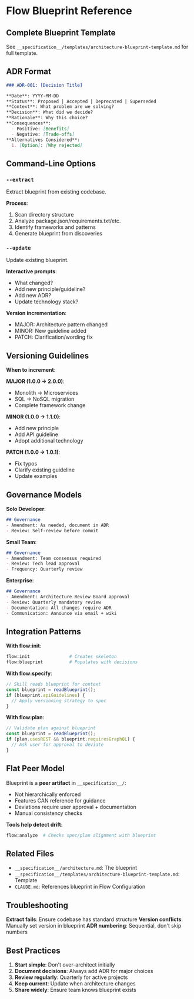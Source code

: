# Flow Blueprint Reference

## Complete Blueprint Template

See `__specification__/templates/architecture-blueprint-template.md` for full template.

## ADR Format

```markdown
### ADR-001: [Decision Title]

**Date**: YYYY-MM-DD
**Status**: Proposed | Accepted | Deprecated | Superseded
**Context**: What problem are we solving?
**Decision**: What did we decide?
**Rationale**: Why this choice?
**Consequences**:
  - Positive: [Benefits]
  - Negative: [Trade-offs]
**Alternatives Considered**:
  1. [Option]: [Why rejected]
```

## Command-Line Options

### `--extract`

Extract blueprint from existing codebase.

**Process**:
1. Scan directory structure
2. Analyze package.json/requirements.txt/etc.
3. Identify frameworks and patterns
4. Generate blueprint from discoveries

### `--update`

Update existing blueprint.

**Interactive prompts**:
- What changed?
- Add new principle/guideline?
- Add new ADR?
- Update technology stack?

**Version incrementation**:
- MAJOR: Architecture pattern changed
- MINOR: New guideline added
- PATCH: Clarification/wording fix

## Versioning Guidelines

**When to increment**:

**MAJOR (1.0.0 → 2.0.0)**:
- Monolith → Microservices
- SQL → NoSQL migration
- Complete framework change

**MINOR (1.0.0 → 1.1.0)**:
- Add new principle
- Add API guideline
- Adopt additional technology

**PATCH (1.0.0 → 1.0.1)**:
- Fix typos
- Clarify existing guideline
- Update examples

## Governance Models

**Solo Developer**:
```markdown
## Governance
- Amendment: As needed, document in ADR
- Review: Self-review before commit
```

**Small Team**:
```markdown
## Governance
- Amendment: Team consensus required
- Review: Tech lead approval
- Frequency: Quarterly review
```

**Enterprise**:
```markdown
## Governance
- Amendment: Architecture Review Board approval
- Review: Quarterly mandatory review
- Documentation: All changes require ADR
- Communication: Announce via email + wiki
```

## Integration Patterns

**With flow:init**:
```bash
flow:init               # Creates skeleton
flow:blueprint          # Populates with decisions
```

**With flow:specify**:
```javascript
// Skill reads blueprint for context
const blueprint = readBlueprint();
if (blueprint.apiGuidelines) {
  // Apply versioning strategy to spec
}
```

**With flow:plan**:
```javascript
// Validate plan against blueprint
const blueprint = readBlueprint();
if (plan.usesREST && blueprint.requiresGraphQL) {
  // Ask user for approval to deviate
}
```

## Flat Peer Model

Blueprint is a **peer artifact** in `__specification__/`:
- Not hierarchically enforced
- Features CAN reference for guidance
- Deviations require user approval + documentation
- Manual consistency checks

**Tools help detect drift**:
```bash
flow:analyze  # Checks spec/plan alignment with blueprint
```

## Related Files

- `__specification__/architecture.md`: The blueprint
- `__specification__/templates/architecture-blueprint-template.md`: Template
- `CLAUDE.md`: References blueprint in Flow Configuration

## Troubleshooting

**Extract fails**: Ensure codebase has standard structure
**Version conflicts**: Manually set version in blueprint
**ADR numbering**: Sequential, don't skip numbers

## Best Practices

1. **Start simple**: Don't over-architect initially
2. **Document decisions**: Always add ADR for major choices
3. **Review regularly**: Quarterly for active projects
4. **Keep current**: Update when architecture changes
5. **Share widely**: Ensure team knows blueprint exists
